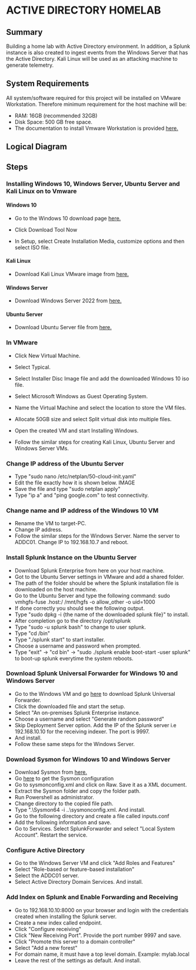# ACTIVE DIRECTORY HOMELAB

## Summary
Building a home lab with Active Directory environment. In addition, a Splunk instance is also created to ingest events from the Windows Server that has the Active Directory. 
Kali Linux will be used as an attacking machine to generate telemetry. 

## System Requirements
All system/software required for this project will be installed on VMware Workstation. Therefore minimum requirement for the host machine will be:

- RAM: 16GB (recommended 32GB)
- Disk Space: 500 GB free space. 
- The documentation to install Vmware Workstation is provided <a href="https://knowledge.broadcom.com/external/article/344595/downloading-and-installing-vmware-workst.html">here.</a>

## Logical Diagram

## Steps
### Installing Windows 10, Windows Server, Ubuntu Server and Kali Linux on to Vmware
#### Windows 10
- Go to the Windows 10 download page <a href="https://www.microsoft.com/en-ca/software-download/windows10">here.</a>

- Click Download Tool Now

- In Setup, select Create Installation Media, customize options and then select ISO file. 


#### Kali Linux
- Download Kali Linux VMware image from <a href="https://www.kali.org/get-kali/#kali-virtual-machines">here.</a>


#### Windows Server
- Download Windows Server 2022 from <a href="https://www.microsoft.com/en-us/evalcenter/evaluate-windows-server-2022">here.</a>


#### Ubuntu Server
- Download Ubuntu Server file from <a href="https://ubuntu.com/download/server">here.</a>


### In VMware
 
- Click New Virtual Machine.

- Select Typical.  

- Select Installer Disc Image file and add the downloaded Windows 10 iso file. 

- Select Microsoft Windows as Guest Operating System.

- Name the Virtual Machine and select the location to store the VM files. 

- Allocate 50GB size and select Split virtual disk into multiple files.
 
- Open the created VM and start Installing Windows.   

- Follow the similar steps for creating Kali Linux, Ubuntu Server and Windows Server VMs.

### Change IP address of the Ubuntu Server
- Type "sudo nano /etc/netplan/50-cloud-init.yaml"
- Edit the file exactly how it is shown below.
IMAGE
- Save the file and type "sudo netplan apply"
- Type "ip a" and "ping google.com" to test connectivity. 


### Change name and IP address of the Windows 10 VM
- Rename the VM to target-PC.
- Change IP address. 
- Follow the similar steps for the Windows Server. Name the server to ADDC01. Change IP to 192.168.10.7 and reboot. 
  
### Install Splunk Instance on the Ubuntu Server
- Download Splunk Enterprise from here on your host machine. 
- Got to the Ubuntu Server settings in VMware and add a shared folder.
- The path of the folder should be where the Splunk installation file is downloaded on the host machine.
- Go to the Ubuntu Server and type the following command:
sudo vmhgfs-fuse .host:/ /mnt/hgfs -o allow_other -o uid=1000
- If done correctly you should see the following output.
- Type "sudo dpkg -i {the name of the downloaded splunk file}" to install.
- After completion go to the directory /opt/splunk
- Type "sudo -u splunk bash" to change to user splunk.
- Type "cd /bin"
- Type "./splunk start" to start installer.
- Choose a username and password when prompted.
- Type "exit" -> "cd bin" -> "sudo ./splunk enable boot-start -user splunk" to boot-up splunk everytime the system reboots.  


### Download Splunk Universal Forwarder for Windows 10 and Windows Server
- Go to the Windows VM and go <a href="https://www.splunk.com/en_us/download/universal-forwarder.html">here</a> to download Splunk Universal Forwarder.
- Click the downloaded file and start the setup.
- Select "An on-premises Splunk Enterprise instance.
- Choose a username and select "Generate random password"
- Skip Deployment Server option. Add the IP of the Splunk server i.e 192.168.10.10 for the receiving indexer. The port is 9997.
- And install.
- Follow these same steps for the Windows Server.

 ### Download Sysmon for Windows 10 and Windows Server
 - Download Sysmon from <a href="https://learn.microsoft.com/en-us/sysinternals/downloads/sysmon">here.</a>
 - Go <a href="https://github.com/olafhartong/sysmon-modular">here</a> to get the Sysmon configuration
 - Go to sysmonconfig.xml and click on Raw. Save it as a XML document.
 - Extract the Sysmon folder and copy the folder path.
 - Run Powershell as administrator.
 - Change directory to the copied file path.
 - Type ".\Sysmon64 -i ..\sysmonconfig.xml. And install.
 - Go to the following directory and create a file called inputs.conf
 - Add the following information and save.
 - Go to Services. Select SplunkForwarder and select "Local System Account". Restart the service.

### Configure Active Directory
- Go to the Windows Server VM and click "Add Roles and Features"
- Select "Role-based or feature-based installation"
- Select the ADDC01 server.
- Select Active Directory Domain Services. And install.
   

### Add Index on Splunk and Enable Forwarding and Receiving
- Go to 192.168.10.10:8000 on your browser and login with the credentials created when installing the Splunk server.
- Create a new index called endpoint.
- Click "Configure receiving"
- Click "New Receiving Port". Provide the port number 9997 and save.
- Click "Promote this server to a domain controller"
- Select "Add a new forest"
- For domain name, it must have a top level domain. Example: mylab.local
- Leave the rest of the settings as default. And install. 
